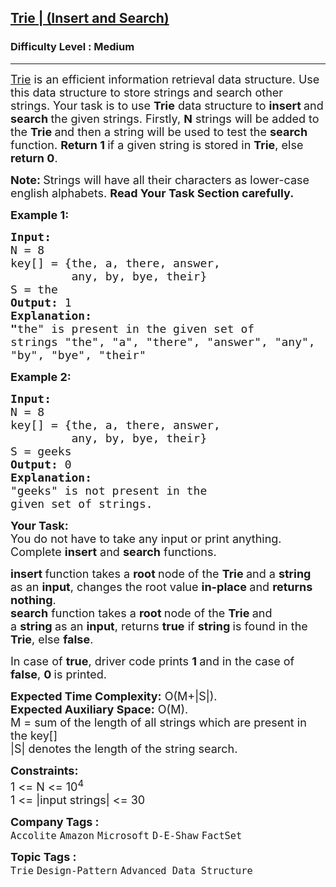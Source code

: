 <h2><a href="https://www.geeksforgeeks.org/problems/trie-insert-and-search0651/1?utm_source=geeksforgeeks&utm_medium=article_practice_tab&utm_campaign=article_practice_tab">Trie | (Insert and Search)</a></h2><h3>Difficulty Level : Medium</h3><hr><div class="problems_problem_content__Xm_eO"><p><span style="font-size: 18px;"><a href="https://www.geeksforgeeks.org/introduction-to-trie-data-structure-and-algorithm-tutorials/">Trie</a> is an efficient information retrieval data structure. Use this data structure to store strings and search other strings. Your task is to use <strong>Trie</strong> data structure to <strong>insert </strong>and <strong>search </strong>the given strings. Firstly, <strong>N</strong> strings will be added to the <strong>Trie </strong>and then a string will be used to test the <strong>search </strong>function. <strong>Return 1 </strong>if a given string is stored in <strong>Trie</strong>, else <strong>return 0</strong>.</span></p>
<p><span style="font-size: 18px;"><strong>Note: </strong>Strings will have all their characters as lower-case english alphabets. <strong>Read Your Task Section carefully.</strong></span></p>
<p><strong><span style="font-size: 18px;">Example 1:</span></strong></p>
<pre><strong><span style="font-size: 18px;">Input:
</span></strong><span style="font-size: 18px;">N = 8
key[] = {the, a, there, answer,<br>         any, by, bye, their}
S = the
<strong>Output: </strong>1<strong>
Explanation: <br>"</strong>the" is present in the given set of
strings "the", "a", "there", "answer", "any",<br>"by", "bye", "their"</span>
</pre>
<p><strong><span style="font-size: 18px;">Example 2:</span></strong></p>
<pre><strong><span style="font-size: 18px;">Input:
</span></strong><span style="font-size: 18px;">N = 8
key[] = {the, a, there, answer,<br>         any, by, bye, their}
S = geeks
<strong>Output: </strong>0<strong>
Explanation: <br></strong>"geeks" is not present in the
given set of strings.</span></pre>
<p><span style="font-size: 18px;"><strong>Your Task:</strong><br>You do not have to take any input or print anything. Complete <strong>insert</strong> and <strong>search</strong> functions.&nbsp;</span></p>
<p><strong><span style="font-size: 18px;">insert </span></strong><span style="font-size: 18px;">function takes a <strong>root </strong>node of the <strong>Trie </strong>and a <strong>string </strong>as an <strong>input</strong>, changes the root value <strong>in-place </strong>and <strong>returns nothing</strong>.<br><strong>search</strong> function takes a</span><span style="font-size: 18px;">&nbsp;</span><strong style="font-size: 18px;">root&nbsp;</strong><span style="font-size: 18px;">node of the&nbsp;</span><strong style="font-size: 18px;">Trie&nbsp;</strong><span style="font-size: 18px;">and a&nbsp;</span><strong style="font-size: 18px;">string&nbsp;</strong><span style="font-size: 18px;">as an&nbsp;</span><strong style="font-size: 18px;">input</strong><span style="font-size: 18px;">, returns <strong>true</strong> if <strong>string </strong>is found in the <strong>Trie</strong>, else <strong>false</strong>.</span></p>
<p><span style="font-size: 18px;">In case of <strong>true</strong>, driver code prints <strong>1 </strong>and in the case of <strong>false</strong>, <strong>0 </strong>is printed.</span></p>
<p><span style="font-size: 18px;"><strong>Expected Time Complexity:</strong> O(M+|S|).<br><strong>Expected Auxiliary Space:</strong>&nbsp;O(M).<br>M = sum of the length of all strings which are present in the key[]&nbsp;<br></span><span style="font-size: 18px;">|S| denotes the length of the string search.</span></p>
<p><span style="font-size: 18px;"><strong>Constraints:</strong><br>1 &lt;= N &lt;= 10<sup>4</sup><br>1 &lt;= |input strings| &lt;= 30<br></span></p></div><p><span style=font-size:18px><strong>Company Tags : </strong><br><code>Accolite</code>&nbsp;<code>Amazon</code>&nbsp;<code>Microsoft</code>&nbsp;<code>D-E-Shaw</code>&nbsp;<code>FactSet</code>&nbsp;<br><p><span style=font-size:18px><strong>Topic Tags : </strong><br><code>Trie</code>&nbsp;<code>Design-Pattern</code>&nbsp;<code>Advanced Data Structure</code>&nbsp;